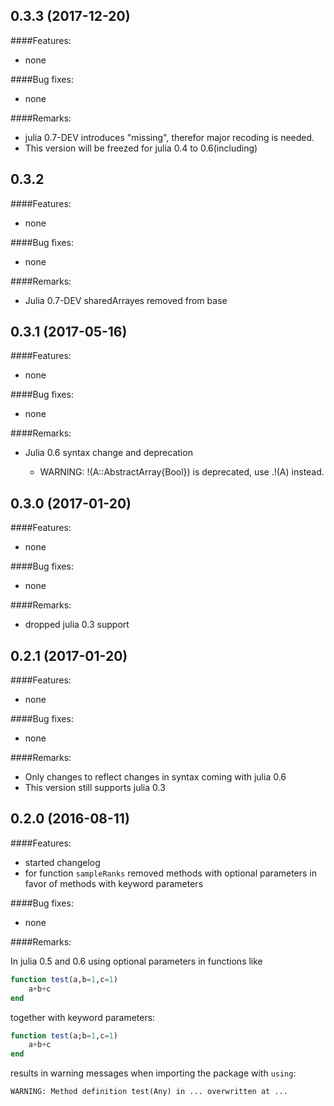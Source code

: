 ## 0.3.3 (2017-12-20)

####Features:

* none
	
####Bug fixes:

* none

####Remarks:

  * julia 0.7-DEV introduces "missing", therefor major recoding is needed.
  * This version will be freezed for julia 0.4 to 0.6(including)

## 0.3.2

####Features:

* none
	
####Bug fixes:

* none

####Remarks:

  * Julia 0.7-DEV sharedArrayes removed from base

## 0.3.1 (2017-05-16)

####Features:

* none
	
####Bug fixes:

* none

####Remarks:

  * Julia 0.6 syntax change and deprecation
  
    * WARNING: !(A::AbstractArray{Bool}) is deprecated, use .!(A) instead.

## 0.3.0 (2017-01-20)

####Features:

  - none
	
####Bug fixes:

  - none

####Remarks:

  - dropped julia 0.3 support

## 0.2.1 (2017-01-20)

####Features:

  - none
	
####Bug fixes:

  - none

####Remarks:

  - Only changes to reflect changes in syntax coming with julia 0.6
  - This version still supports julia 0.3

## 0.2.0 (2016-08-11)

####Features:

  - started changelog
  - for function `sampleRanks` removed methods with optional parameters in favor of methods with keyword parameters
	
####Bug fixes:

  - none

####Remarks:

In julia 0.5 and 0.6 using optional parameters in functions like

```julia
function test(a,b=1,c=1)
	a+b+c
end


```

together with keyword parameters:

```julia
function test(a;b=1,c=1)
	a+b+c
end


```

results in warning messages when importing the package with `using`:

```
WARNING: Method definition test(Any) in ... overwritten at ...
```
	



